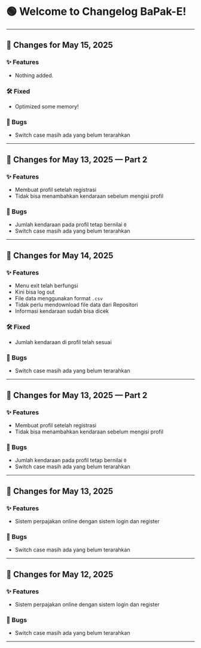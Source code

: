 # 🟢 Welcome to Changelog BaPak-E!
---

## 📅 Changes for **May 15, 2025**

### ✨ Features

- Nothing added.

### 🛠️ Fixed
- Optimized some memory! 

### 🐞 Bugs
- Switch case masih ada yang belum terarahkan  

---

## 📅 Changes for **May 13, 2025 — Part 2**

### ✨ Features
- Membuat profil setelah registrasi  
- Tidak bisa menambahkan kendaraan sebelum mengisi profil  

### 🐞 Bugs
- Jumlah kendaraan pada profil tetap bernilai `0`  
- Switch case masih ada yang belum terarahkan  

---

## 📅 Changes for **May 14, 2025**

### ✨ Features
- Menu exit telah berfungsi  
- Kini bisa log out  
- File data menggunakan format `.csv`  
- Tidak perlu mendownload file data dari Repositori  
- Informasi kendaraan sudah bisa dicek  

### 🛠️ Fixed
- Jumlah kendaraan di profil telah sesuai  

### 🐞 Bugs
- Switch case masih ada yang belum terarahkan  

---

## 📅 Changes for **May 13, 2025 — Part 2**

### ✨ Features
- Membuat profil setelah registrasi  
- Tidak bisa menambahkan kendaraan sebelum mengisi profil  

### 🐞 Bugs
- Jumlah kendaraan pada profil tetap bernilai `0`  
- Switch case masih ada yang belum terarahkan  

---

## 📅 Changes for **May 13, 2025**

### ✨ Features
- Sistem perpajakan online dengan sistem login dan register  

### 🐞 Bugs
- Switch case masih ada yang belum terarahkan  

---

## 📅 Changes for **May 12, 2025**

### ✨ Features
- Sistem perpajakan online dengan sistem login dan register  

### 🐞 Bugs
- Switch case masih ada yang belum terarahkan  

---
